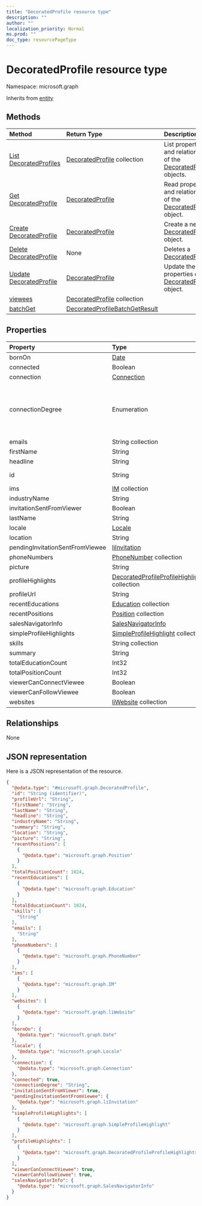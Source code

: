```yaml
---
title: "DecoratedProfile resource type"
description: ""
author: ""
localization_priority: Normal
ms.prod: ""
doc_type: resourcePageType
---
```


# DecoratedProfile resource type


Namespace: microsoft.graph




Inherits from [entity](../resources/entity.md)

## Methods
|Method|Return Type|Description|
|:---|:---|:---|
|[List DecoratedProfiles](../api/decoratedprofile-list.md)|[DecoratedProfile](../resources/decoratedprofile.md) collection|List properties and relationships of the [DecoratedProfile](../resources/decoratedprofile.md) objects.|
|[Get DecoratedProfile](../api/decoratedprofile-get.md)|[DecoratedProfile](../resources/decoratedprofile.md)|Read properties and relationships of the [DecoratedProfile](../resources/decoratedprofile.md) object.|
|[Create DecoratedProfile](../api/decoratedprofile-post-decoratedprofiles.md)|[DecoratedProfile](../resources/decoratedprofile.md)|Create a new [DecoratedProfile](../resources/decoratedprofile.md) object.|
|[Delete DecoratedProfile](../api/decoratedprofile-delete.md)|None|Deletes a [DecoratedProfile](../resources/decoratedprofile.md).|
|[Update DecoratedProfile](../api/decoratedprofile-update.md)|[DecoratedProfile](../resources/decoratedprofile.md)|Update the properties of a [DecoratedProfile](../resources/decoratedprofile.md) object.|
|[viewees](../api/decoratedprofile-viewees.md)|[DecoratedProfile](../resources/decoratedprofile.md) collection||
|[batchGet](../api/decoratedprofile-batchget.md)|[DecoratedProfileBatchGetResult](../resources/decoratedprofilebatchgetresult.md)||

## Properties
|Property|Type|Description|
|:---|:---|:---|
|bornOn|[Date](../resources/date.md)||
|connected|Boolean||
|connection|[Connection](../resources/connection.md)||
|connectionDegree|Enumeration|. Possible values are: `OUT_OF_NETWORK`, `SELF`, `DISTANCE_1`, `DISTANCE_2`, `DISTANCE_3`.|
|emails|String collection||
|firstName|String||
|headline|String||
|id|String| Inherited from [entity](../resources/entity.md)|
|ims|[IM](../resources/im.md) collection||
|industryName|String||
|invitationSentFromViewer|Boolean||
|lastName|String||
|locale|[Locale](../resources/locale.md)||
|location|String||
|pendingInvitationSentFromViewee|[liInvitation](../resources/liinvitation.md)||
|phoneNumbers|[PhoneNumber](../resources/phonenumber.md) collection||
|picture|String||
|profileHighlights|[DecoratedProfileProfileHighlights](../resources/decoratedprofileprofilehighlights.md) collection||
|profileUrl|String||
|recentEducations|[Education](../resources/education.md) collection||
|recentPositions|[Position](../resources/position.md) collection||
|salesNavigatorInfo|[SalesNavigatorInfo](../resources/salesnavigatorinfo.md)||
|simpleProfileHighlights|[SimpleProfileHighlight](../resources/simpleprofilehighlight.md) collection||
|skills|String collection||
|summary|String||
|totalEducationCount|Int32||
|totalPositionCount|Int32||
|viewerCanConnectViewee|Boolean||
|viewerCanFollowViewee|Boolean||
|websites|[liWebsite](../resources/liwebsite.md) collection||

## Relationships
None

## JSON representation
Here is a JSON representation of the resource.
<!-- {
  "blockType": "resource",
  "keyProperty": "id",
  "@odata.type": "microsoft.graph.DecoratedProfile",
  "baseType": "microsoft.graph.entity",
  "openType": false
}
-->
``` json
{
  "@odata.type": "#microsoft.graph.DecoratedProfile",
  "id": "String (identifier)",
  "profileUrl": "String",
  "firstName": "String",
  "lastName": "String",
  "headline": "String",
  "industryName": "String",
  "summary": "String",
  "location": "String",
  "picture": "String",
  "recentPositions": [
    {
      "@odata.type": "microsoft.graph.Position"
    }
  ],
  "totalPositionCount": 1024,
  "recentEducations": [
    {
      "@odata.type": "microsoft.graph.Education"
    }
  ],
  "totalEducationCount": 1024,
  "skills": [
    "String"
  ],
  "emails": [
    "String"
  ],
  "phoneNumbers": [
    {
      "@odata.type": "microsoft.graph.PhoneNumber"
    }
  ],
  "ims": [
    {
      "@odata.type": "microsoft.graph.IM"
    }
  ],
  "websites": [
    {
      "@odata.type": "microsoft.graph.liWebsite"
    }
  ],
  "bornOn": {
    "@odata.type": "microsoft.graph.Date"
  },
  "locale": {
    "@odata.type": "microsoft.graph.Locale"
  },
  "connection": {
    "@odata.type": "microsoft.graph.Connection"
  },
  "connected": true,
  "connectionDegree": "String",
  "invitationSentFromViewer": true,
  "pendingInvitationSentFromViewee": {
    "@odata.type": "microsoft.graph.liInvitation"
  },
  "simpleProfileHighlights": [
    {
      "@odata.type": "microsoft.graph.SimpleProfileHighlight"
    }
  ],
  "profileHighlights": [
    {
      "@odata.type": "microsoft.graph.DecoratedProfileProfileHighlights"
    }
  ],
  "viewerCanConnectViewee": true,
  "viewerCanFollowViewee": true,
  "salesNavigatorInfo": {
    "@odata.type": "microsoft.graph.SalesNavigatorInfo"
  }
}
```


